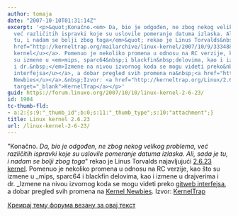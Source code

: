 ```yaml
---
author: tomaja
date: "2007-10-10T01:31:14Z"
excerpt: '<p>&quot;Konačno.<em> Da, bio je odgođen, ne zbog nekog velikog problema,
  već različitih ispravki koje su uslovile pomeranje datuma izlaska. Ali, sada je
  tu, i nadam se bolji zbog toga</em>&quot; rekao je Linus Torvalds&nbsp;najavljujući&nbsp;<a
  href="http://kerneltrap.org/mailarchive/linux-kernel/2007/10/9/333488"><u>2.6.23
  kernel</u></a>. Pomenuo je nekoliko promena u odnosu na RC verzije, kao &scaron;to
  su izmene u <em>mips, sparc64&nbsp;i blackfin&nbsp;delovima, kao i izmene u drajverima
  i dr.&nbsp;</em>Izmene na nivou izvornog koda se mogu videti preko&nbsp;<a href="http://git.kernel.org/?p=linux/kernel/git/torvalds/linux-2.6.git;a=summary"><u>gitweb
  interfejsa</u></a>, a dobar pregled svih promena na&nbsp;<a href="http://kernelnewbies.org/Linux_2_6_23"><u>Kernel
  Newbies</u></a>.&nbsp;Izvor: <a href="http://kerneltrap.org/Linux/2.6.23_Kernel_Finally"
  target="_blank">KernelTrap</a></p>'
guid: https://forum.linuxo.org/2007/10/10/linux-kernel-2-6-23/
id: 1904
tc-thumb-fld:
- a:2:{s:9:"_thumb_id";b:0;s:11:"_thumb_type";s:10:"attachment";}
title: Linux kernel 2.6.23
url: /linux-kernel-2-6-23/
---
```

"Konačno. _Da, bio je odgođen, ne zbog nekog velikog problema, već različitih ispravki koje su uslovile pomeranje datuma izlaska. Ali, sada je tu, i nadam se bolji zbog toga_" rekao je Linus Torvalds&nbsp;najavljujući&nbsp;[<u>2.6.23 kernel</u>](http://kerneltrap.org/mailarchive/linux-kernel/2007/10/9/333488). Pomenuo je nekoliko promena u odnosu na RC verzije, kao &scaron;to su izmene u _mips, sparc64&nbsp;i blackfin&nbsp;delovima, kao i izmene u drajverima i dr.&nbsp;_Izmene na nivou izvornog koda se mogu videti preko&nbsp;[<u>gitweb interfejsa</u>](http://git.kernel.org/?p=linux/kernel/git/torvalds/linux-2.6.git;a=summary), a dobar pregled svih promena na&nbsp;[<u>Kernel Newbies</u>](http://kernelnewbies.org/Linux_2_6_23).&nbsp;Izvor: <a href="http://kerneltrap.org/Linux/2.6.23_Kernel_Finally" target="_blank">KernelTrap</a>

<!--break-->

[Креирај тему форума везану за овај текст](https://linuxo.org/nova-tema-na-forumu/?se_pid=1904)